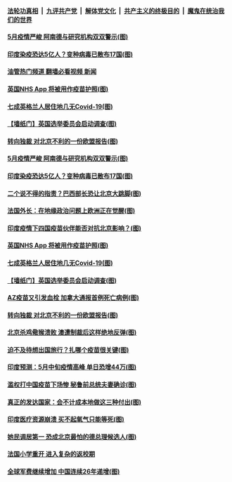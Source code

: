 ####  [法轮功真相](../../../../basic/blob/master/README.md?t=04291532) &nbsp;|&nbsp; [九评共产党](../../../../9ping.md/blob/master/README.md?t=04291532) &nbsp;|&nbsp; [解体党文化](../../../../jtdwh.md/blob/master/README.md?t=04291532)  &nbsp;|&nbsp; [共产主义的终极目的](../../../../gczydzjmd.md/blob/master/README.md?t=04291532) &nbsp;|&nbsp; [魔鬼在统治我们的世界](../../../../mgztzwmdsj.md/blob/master/README.md?t=04291532) 

#### [5月疫情严峻 阿南德与研究机构双双警示(图)](../pages/p9/970168.md?t=04291532) 

#### [印度染疫恐达5亿人？变种病毒已散布17国(图)](../pages/p9/970117.md?t=04291532) 

#### [油管热门频道 翻墙必看视频 新闻](http://95.179.203.213:81/youtube.html)

#### [英国NHS App 将被用作疫苗护照(图)](../pages/p9/970149.md?t=04291532) 

#### [七成英格兰人居住地几无Covid-19(图)](../pages/p9/970140.md?t=04291532) 

#### [【墙纸门】英国选举委员会启动调查(图)](../pages/p9/970135.md?t=04291532) 

#### [转向独裁 对北京不利的一份欧盟报告(图)](../pages/p9/970005.md?t=04291532) 

#### [5月疫情严峻 阿南德与研究机构双双警示(图)](../pages/p9/970168.md?t=04291532) 

#### [印度染疫恐达5亿人？变种病毒已散布17国(图)](../pages/p9/970117.md?t=04291532) 

#### [二个说不得的指责？巴西部长恐让北京大跳脚(图)](../pages/p9/970113.md?t=04291532) 

#### [法国外长：在地缘政治问题上欧洲正在觉醒(图)](../pages/p9/970180.md?t=04291532) 

#### [印度疫情下四国疫苗伙伴能否对抗北京影响？(图)](../pages/p9/970179.md?t=04291532) 

#### [英国NHS App 将被用作疫苗护照(图)](../pages/p9/970149.md?t=04291532) 

#### [七成英格兰人居住地几无Covid-19(图)](../pages/p9/970140.md?t=04291532) 

#### [【墙纸门】英国选举委员会启动调查(图)](../pages/p9/970135.md?t=04291532) 

#### [AZ疫苗又引发血栓 加拿大通报首例死亡病例(图)](../pages/p9/970101.md?t=04291532) 

#### [转向独裁 对北京不利的一份欧盟报告(图)](../pages/p9/970005.md?t=04291532) 

#### [北京杀鸡儆猴溃败 澳遭制裁后这样绝地反弹(图)](../pages/p9/970006.md?t=04291532) 

#### [迫不及待想出国旅行？扎哪个疫苗很关键(图)](../pages/p9/970069.md?t=04291532) 

#### [印度预测：5月中旬疫情高峰 单日恐增44万(图)](../pages/p9/970056.md?t=04291532) 


#### [滥权打中国疫苗下场惨 秘鲁前总统夫妻确诊(图)](../pages/p9/969923.md?t=04291532) 

#### [真正的发达国家：会不计成本地做这三种付出(图)](../pages/p9/969962.md?t=04291532) 

#### [印度医疗资源崩溃 买不起氧气只能等死(图)](../pages/p9/969961.md?t=04291532) 

#### [她民调居第一 恐成北京最怕的德总理候选人(图)](../pages/p9/969920.md?t=04291532) 

#### [法国小学重开 进入复杂的返校期](../pages/p9/969954.md?t=04291532) 

#### [全球军费继续增加 中国连续26年递增(图)](../pages/p9/969933.md?t=04291532) 

<img src='http://gfw-breaker.win/goodnews/indexes/p9.md' width='0px' height='0px'/>

